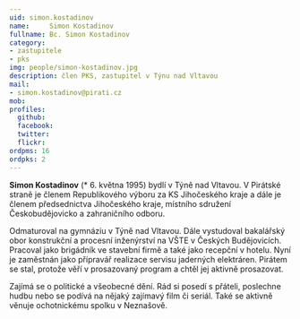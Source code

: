 ```yaml
---
uid: simon.kostadinov
name:     Simon Kostadinov
fullname: Bc. Simon Kostadinov
category: 
- zastupitele
- pks
img: people/simon-kostadinov.jpg
description: člen PKS, zastupitel v Týnu nad Vltavou
mail:
- simon.kostadinov@pirati.cz
mob:			  
profiles:
  github:                 
  facebook: 		  
  twitter: 		  
  flickr:  
ordpms: 16
ordpks: 2     		  
---
```


 **Simon Kostadinov** (\* 6. května 1995) bydlí v Týně nad Vltavou. V Pirátské straně je členem Republikového výboru za KS Jihočeského kraje a dále je členem předsednictva Jihočeského kraje, místního sdružení Českobudějovicko a zahraničního odboru.

Odmaturoval na gymnáziu v Týně nad Vltavou. Dále vystudoval bakalářský obor konstrukční a procesní inženýrství na VŠTE v Českých Budějovicích. Pracoval jako brigádník ve stavební firmě a také jako recepční v hotelu. Nyní je zaměstnán jako přípravář realizace servisu jaderných elektráren. Pirátem se stal, protože věří v prosazovaný program a chtěl jej aktivně prosazovat.

Zajímá se o politické a všeobecné dění. Rád si posedí s přáteli, poslechne hudbu nebo se podívá na nějaký zajímavý film či seriál. Také se aktivně věnuje ochotnickému spolku v Neznašově. 

